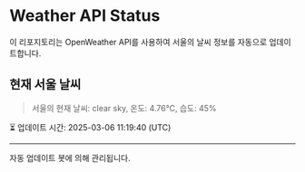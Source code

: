 
# Weather API Status

이 리포지토리는 OpenWeather API를 사용하여 서울의 날씨 정보를 자동으로 업데이트합니다.

## 현재 서울 날씨
> 서울의 현재 날씨: clear sky, 온도: 4.76°C, 습도: 45%

⏳ 업데이트 시간: 2025-03-06 11:19:40 (UTC)

---
자동 업데이트 봇에 의해 관리됩니다.
